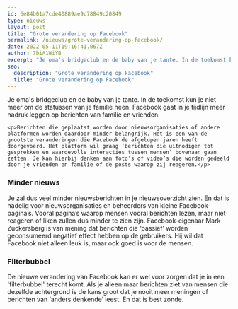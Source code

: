 ```yaml
---
id: 6e84b01a7cde40889ae9c78849c20849
type: nieuws
layout: post
title: "Grote verandering op Facebook"
permalink: /nieuws/grote-verandering-op-facebook/
date: 2022-05-11T19:16:41.067Z
author: 7biA1WiYB
excerpt: "Je oma's bridgeclub en de baby van je tante. In de toekomst kun je niet meer om de statussen van je familie heen. Facebook gaat in je tijdlijn meer nadruk leggen op berichten van familie en vrienden.  "
seo:
  description: "Grote verandering op Facebook"
  title: "Grote verandering op Facebook"
---
```

Je oma's bridgeclub en de baby van je tante. In de toekomst kun je niet meer om de statussen van je familie heen. Facebook gaat in je tijdlijn meer nadruk leggen op berichten van familie en vrienden.  

    <p>Berichten die geplaatst worden door nieuwsorganisaties of andere platformen worden daardoor minder belangrijk. Het is een van de grootste veranderingen die Facebook de afgelopen jaren heeft doorgevoerd. Het platform wil graag ‘berichten die uitnodigen tot gesprekken en waardevolle interacties tussen mensen’ bovenaan gaan zetten. Je kan hierbij denken aan foto’s of video’s die worden gedeeld door je vrienden en familie of de posts waarop zij reageren.</p>
<h3>Minder nieuws</h3>
<p>Je zal dus veel minder nieuwsberichten in je nieuwsoverzicht zien. En dat is nadelig voor nieuwsorganisaties en beheerders van kleine Facebook-pagina’s. Vooral pagina’s waarop mensen vooral berichten lezen, maar niet reageren of liken zullen dus minder te zien zijn. Facebook-eigenaar Mark Zuckersberg is van mening dat berichten die ‘passief’ worden geconsumeerd negatief effect hebben op de gebruikers. Hij wil dat Facebook niet alleen leuk is, maar ook goed is voor de mensen. </p>
<h3>Filterbubbel</h3>
<p>De nieuwe verandering van Facebook kan er wel voor zorgen dat je in een 'filterbubbel' terecht komt. Als je alleen maar berichten ziet van mensen die dezelfde achtergrond is de kans groot dat je nooit meer meningen of berichten van ‘anders denkende’ leest. En dat is best zonde. </p>  
